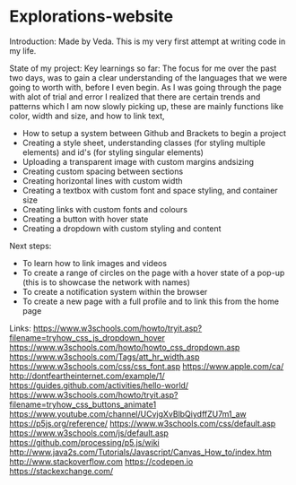 # Explorations-website
Introduction:
Made by Veda. This is my very first attempt at writing code in my life. 

State of my project:
Key learnings so far:
The focus for me over the past two days, was to gain a clear understanding of the languages that we were going to worth with, before I even begin. As I was going through the page with alot of trial and error I realized that there are certain trends and patterns which I am now slowly picking up, these are mainly functions like color, width and size, and how to link text,
- How to setup a system between Github and Brackets to begin a project
- Creating a style sheet, understanding classes (for styling multiple elements) and id's (for styling singular elements)
- Uploading a transparent image with custom margins andsizing
- Creating custom spacing between sections
- Creating horizontal lines with custom width
- Creating a textbox with custom font and space styling, and container size
- Creating links with custom fonts and colours
- Creating a button with hover state
- Creating a dropdown with custom styling and content

Next steps:
- To learn how to link images and videos
- To create a range of circles on the page with a hover state of a pop-up (this is to showcase the network with names)
- To create a notification system within the browser
- To create a new page with a full profile and to link this from the home page




Links:
https://www.w3schools.com/howto/tryit.asp?filename=tryhow_css_js_dropdown_hover
https://www.w3schools.com/howto/howto_css_dropdown.asp
https://www.w3schools.com/Tags/att_hr_width.asp
https://www.w3schools.com/css/css_font.asp
https://www.apple.com/ca/
http://dontfeartheinternet.com/example/1/
https://guides.github.com/activities/hello-world/
https://www.w3schools.com/howto/tryit.asp?filename=tryhow_css_buttons_animate1
https://www.youtube.com/channel/UCvjgXvBlbQiydffZU7m1_aw
https://p5js.org/reference/
https://www.w3schools.com/css/default.asp
https://www.w3schools.com/js/default.asp
https://github.com/processing/p5.js/wiki
http://www.java2s.com/Tutorials/Javascript/Canvas_How_to/index.htm
http://www.stackoverflow.com
https://codepen.io
https://stackexchange.com/